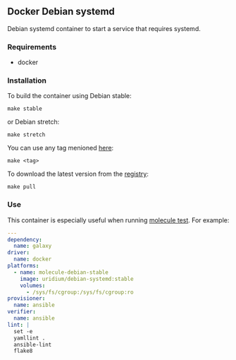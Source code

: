 Docker Debian systemd
--

Debian systemd container to start a service that requires systemd.

### Requirements

* docker

### Installation

To build the container using Debian stable:

    make stable

or Debian stretch:

    make stretch

You can use any tag menioned [here](https://hub.docker.com/_/debian):

    make <tag>

To download the latest version from the [registry](https://hub.docker.com/r/uridium/debian-systemd/):

    make pull

### Use

This container is especially useful when running [molecule test](https://molecule.readthedocs.io/en/latest/examples.html#systemd-container). For example:

```yaml
---
dependency:
  name: galaxy
driver:
  name: docker
platforms:
  - name: molecule-debian-stable
    image: uridium/debian-systemd:stable
    volumes:
      - /sys/fs/cgroup:/sys/fs/cgroup:ro
provisioner:
  name: ansible
verifier:
  name: ansible
lint: |
  set -e
  yamllint .
  ansible-lint
  flake8
```
